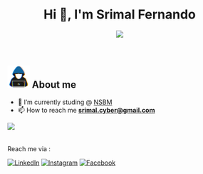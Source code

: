 
<h1 align="center">Hi 🖖, I'm Srimal Fernando</h1>
<!-- <h3 align="center">A Computer Science Student From The Milky Way</h3> -->

<p align="center">
  <a href="https://github.com/DenverCoder1/readme-typing-svg"><img src="https://readme-typing-svg.herokuapp.com?font=Time+New+Roman&color=cyan&size=25&center=true&vCenter=true&width=600&height=100&lines=A+Computer+Science+Student+From+The+Milky+Way.&hearts;++;Self-taught+Full-Stack+Developer;STEAM+Enthusiast;Content+Creator;Vlogger;Podcast+Host;IEEEian;AIESECer;Active+Learner/Researcher,;Love+to+learn+new+stuffs..<3"></a>
</p>
<br>

	
## <picture><img src = "https://github.com/0xAbdulKhalid/0xAbdulKhalid/raw/main/assets/mdImages/about_me.gif" width = 50px></picture> **About me**

<!-- <picture> <img align="right" src="https://github.com/0xAbdulKhalid/0xAbdulKhalid/raw/main/assets/mdImages/Right_Side.gif" width = 250px></picture> -->
- 🔭 I’m currently studing @ [NSBM](https://github.com/nsbm)
- 📫 How to reach me **srimal.cyber@gmail.com** 
<!-- > My motto - **"Sometimes you gotta run before you can walk.."** -->

<img src="https://user-images.githubusercontent.com/73097560/115834477-dbab4500-a447-11eb-908a-139a6edaec5c.gif"><br><br>

Reach me via : <br>

<a href="https://www.linkedin.com/in/srimal-online/" target="_blank"><img src="https://img.shields.io/badge/LinkedIn-%230077B5.svg?&style=flat-square&logo=linkedin&logoColor=white" alt="LinkedIn"></a>
<a href="https://www.instagram.com/srimal.online/" target="_blank"><img src="https://img.shields.io/badge/Instagram-%23E4405F.svg?&style=flat-square&logo=instagram&logoColor=white" alt="Instagram"></a>
<a href="https://www.facebook.com/srimal.online/" target="_blank"><img src="https://img.shields.io/badge/Facebook-%231877F2.svg?&style=flat-square&logo=facebook&logoColor=white" alt="Facebook"></a>
<!-- <a href="https://dev.to/srimalonline" target="_blank"><img src="https://img.shields.io/badge/DEV-%230A0A0A.svg?&style=flat-square&logo=DEV.to&logoColor=white" alt="DEV.to"></a>
<a href="https://medium.com/@srimalonline" target="_blank"><img src="https://img.shields.io/badge/Medium-%230A0A0A.svg?&style=flat-square&logo=Medium&logoColor=white" alt="MediumBlog"></a>
 -->
